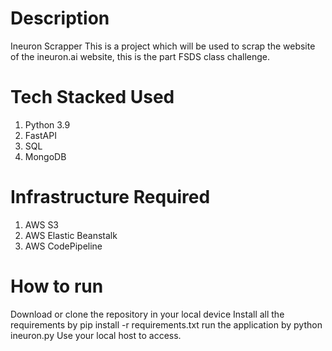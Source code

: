 # Description
Ineuron Scrapper
This is a project which will be used to scrap  the website of the ineuron.ai website, this is the part FSDS class challenge.

# Tech Stacked Used
1. Python 3.9
2. FastAPI
3. SQL
4. MongoDB

# Infrastructure Required
1. AWS S3
2. AWS Elastic Beanstalk
3. AWS CodePipeline

# How to run
Download or clone the repository in your local device
Install all the requirements by pip install -r requirements.txt
run the application by python ineuron.py
Use your local host to access.


